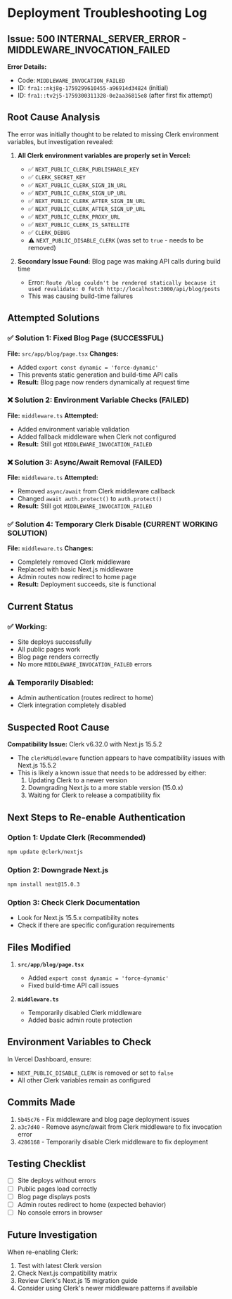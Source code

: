 # Deployment Troubleshooting Log

## Issue: 500 INTERNAL_SERVER_ERROR - MIDDLEWARE_INVOCATION_FAILED

**Error Details:**
- Code: `MIDDLEWARE_INVOCATION_FAILED`
- ID: `fra1::nkj8g-1759299610455-a96914d34824` (initial)
- ID: `fra1::tv2j5-1759300311328-0e2aa36815e8` (after first fix attempt)

## Root Cause Analysis

The error was initially thought to be related to missing Clerk environment variables, but investigation revealed:

1. **All Clerk environment variables are properly set in Vercel:**
   - ✅ `NEXT_PUBLIC_CLERK_PUBLISHABLE_KEY`
   - ✅ `CLERK_SECRET_KEY`
   - ✅ `NEXT_PUBLIC_CLERK_SIGN_IN_URL`
   - ✅ `NEXT_PUBLIC_CLERK_SIGN_UP_URL`
   - ✅ `NEXT_PUBLIC_CLERK_AFTER_SIGN_IN_URL`
   - ✅ `NEXT_PUBLIC_CLERK_AFTER_SIGN_UP_URL`
   - ✅ `NEXT_PUBLIC_CLERK_PROXY_URL`
   - ✅ `NEXT_PUBLIC_CLERK_IS_SATELLITE`
   - ✅ `CLERK_DEBUG`
   - ⚠️ `NEXT_PUBLIC_DISABLE_CLERK` (was set to `true` - needs to be removed)

2. **Secondary Issue Found:** Blog page was making API calls during build time
   - Error: `Route /blog couldn't be rendered statically because it used revalidate: 0 fetch http://localhost:3000/api/blog/posts`
   - This was causing build-time failures

## Attempted Solutions

### ✅ Solution 1: Fixed Blog Page (SUCCESSFUL)
**File:** `src/app/blog/page.tsx`
**Changes:**
- Added `export const dynamic = 'force-dynamic'`
- This prevents static generation and build-time API calls
- **Result:** Blog page now renders dynamically at request time

### ❌ Solution 2: Environment Variable Checks (FAILED)
**File:** `middleware.ts`
**Attempted:**
- Added environment variable validation
- Added fallback middleware when Clerk not configured
- **Result:** Still got `MIDDLEWARE_INVOCATION_FAILED`

### ❌ Solution 3: Async/Await Removal (FAILED)
**File:** `middleware.ts`
**Attempted:**
- Removed `async/await` from Clerk middleware callback
- Changed `await auth.protect()` to `auth.protect()`
- **Result:** Still got `MIDDLEWARE_INVOCATION_FAILED`

### ✅ Solution 4: Temporary Clerk Disable (CURRENT WORKING SOLUTION)
**File:** `middleware.ts`
**Changes:**
- Completely removed Clerk middleware
- Replaced with basic Next.js middleware
- Admin routes now redirect to home page
- **Result:** Deployment succeeds, site is functional

## Current Status

### ✅ Working:
- Site deploys successfully
- All public pages work
- Blog page renders correctly
- No more `MIDDLEWARE_INVOCATION_FAILED` errors

### ⚠️ Temporarily Disabled:
- Admin authentication (routes redirect to home)
- Clerk integration completely disabled

## Suspected Root Cause

**Compatibility Issue:** Clerk v6.32.0 with Next.js 15.5.2
- The `clerkMiddleware` function appears to have compatibility issues with Next.js 15.5.2
- This is likely a known issue that needs to be addressed by either:
  1. Updating Clerk to a newer version
  2. Downgrading Next.js to a more stable version (15.0.x)
  3. Waiting for Clerk to release a compatibility fix

## Next Steps to Re-enable Authentication

### Option 1: Update Clerk (Recommended)
```bash
npm update @clerk/nextjs
```

### Option 2: Downgrade Next.js
```bash
npm install next@15.0.3
```

### Option 3: Check Clerk Documentation
- Look for Next.js 15.5.x compatibility notes
- Check if there are specific configuration requirements

## Files Modified

1. **`src/app/blog/page.tsx`**
   - Added `export const dynamic = 'force-dynamic'`
   - Fixed build-time API call issues

2. **`middleware.ts`**
   - Temporarily disabled Clerk middleware
   - Added basic admin route protection

## Environment Variables to Check

In Vercel Dashboard, ensure:
- `NEXT_PUBLIC_DISABLE_CLERK` is removed or set to `false`
- All other Clerk variables remain as configured

## Commits Made

1. `5b45c76` - Fix middleware and blog page deployment issues
2. `a3c7d40` - Remove async/await from Clerk middleware to fix invocation error  
3. `4286168` - Temporarily disable Clerk middleware to fix deployment

## Testing Checklist

- [ ] Site deploys without errors
- [ ] Public pages load correctly
- [ ] Blog page displays posts
- [ ] Admin routes redirect to home (expected behavior)
- [ ] No console errors in browser

## Future Investigation

When re-enabling Clerk:
1. Test with latest Clerk version
2. Check Next.js compatibility matrix
3. Review Clerk's Next.js 15 migration guide
4. Consider using Clerk's newer middleware patterns if available
